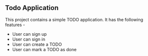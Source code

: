 ## Todo Application
This project contains a simple TODO application. 
It has the following features -

- User can sign up
- User can sign in
- User can create a TODO
- User can mark a TODO as done

